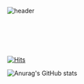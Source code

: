 ![header](https://capsule-render.vercel.app/api?type=Waving&color=auto&height=300&section=header&text=tenderex%&fontSize=90)




<!--
<div class = "language"align="center"><h1> 🛠Tech Stack🛠 </h1></center>

<div class = "language"align="center">
  <img src="https://img.shields.io/badge/Python-3776AB?style=flat-square&logo=Python&logoColor=white""></a> 
  <img src="https://img.shields.io/badge/Django-092E20?style=flat-square&logo=Django&logoColor=white"></a>
</div>
--!>










<br/>
<br>
<br>
<br>

<!-- 통계 -->
[![Hits](https://hits.seeyoufarm.com/api/count/incr/badge.svg?url=https%3A%2F%2Fgithub.com%2Ft3nderex%2Fhit-counter&count_bg=%2379C83D&title_bg=%23555555&icon=&icon_color=%23E7E7E7&title=hits&edge_flat=false)](https://hits.seeyoufarm.com)

<!-- 랭크 -->
![Anurag's GitHub stats](https://github-readme-stats.vercel.app/api?username=t3nderex&show_icons=true&theme=dracula&count_private=true)
